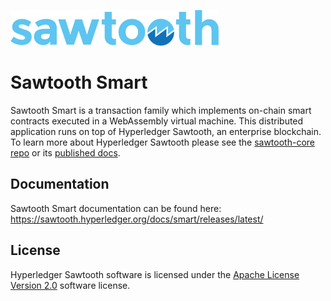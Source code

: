 
![Hyperledger Sawtooth](images/sawtooth_logo_light_blue-small.png)

# Sawtooth Smart

Sawtooth Smart is a transaction family which implements on-chain smart contracts
executed in a WebAssembly virtual machine. This distributed application runs on
top of Hyperledger Sawtooth, an enterprise blockchain. To learn more about
Hyperledger Sawtooth please see the
[sawtooth-core repo](https://github.com/hyperledger/sawtooth-core) or its
[published docs](https://sawtooth.hyperledger.org/docs/).

## Documentation

Sawtooth Smart documentation can be found here:
https://sawtooth.hyperledger.org/docs/smart/releases/latest/

## License

Hyperledger Sawtooth software is licensed under the
[Apache License Version 2.0](LICENSE) software license.
